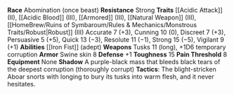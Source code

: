 **Race** Abomination (once beast)
**Resistance** Strong 
**Traits** [[Acidic Attack]] (II), [[Acidic Blood]] (III), [[Armored]] (III), [[Natural Weapon]] (III), [[HomeBrew/Ruins of Symbaroum/Rules & Mechanics/Monstrous Traits/Robust|Robust]] (III) 
Accurate 7 (+3), Cunning 10 (0), Discreet 7 (+3), Persuasive 5 (+5), Quick 13 (−3), Resolute 11 (−1), Strong 15 (−5), Vigilant 9 (+1) 
**Abilities** [[Iron Fist]] (adept) 
**Weapons** Tusks 11 (long), +1D6 temporary corruption 
**Armor** Swine skin 8 
**Defense** +1 
**Toughness** 15 
**Pain Threshold** 8 
**Equipment** None 
**Shadow** A purple-black mass that bleeds black tears of the deepest corruption (thoroughly corrupt) 
**Tactics**: The blight-stricken Aboar snorts with longing to bury its tusks into warm flesh, and it never hesitates.